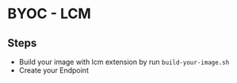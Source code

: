 # BYOC - LCM

## Steps

- Build your image with lcm extension by run `build-your-image.sh`
- Create your Endpoint
